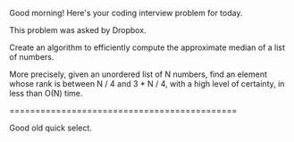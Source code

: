 Good morning! Here's your coding interview problem for today.

This problem was asked by Dropbox.

Create an algorithm to efficiently compute the approximate median of a list of numbers.

More precisely, given an unordered list of N numbers, find an element whose rank is between N / 4 and 3 * N / 4, with a high level of certainty, in less than O(N) time.  

============================================  

Good old quick select.